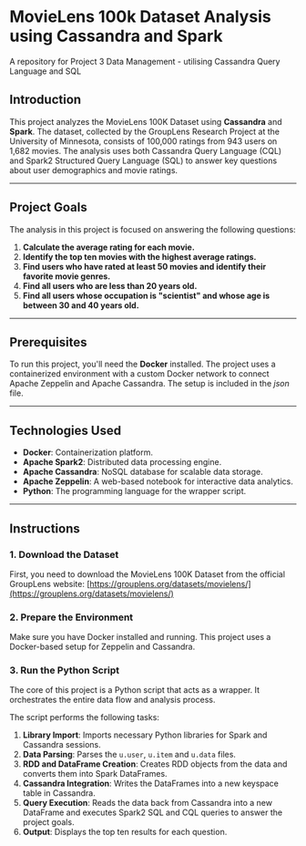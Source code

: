 # MovieLens 100k Dataset Analysis using Cassandra and Spark
A repository for Project 3 Data Management - utilising Cassandra Query Language and SQL

## Introduction
This project analyzes the MovieLens 100K Dataset using **Cassandra** and **Spark**. The dataset, collected by the GroupLens Research Project at the University of Minnesota, consists of 100,000 ratings from 943 users on 1,682 movies. The analysis uses both Cassandra Query Language (CQL) and Spark2 Structured Query Language (SQL) to answer key questions about user demographics and movie ratings.

***

## Project Goals

The analysis in this project is focused on answering the following questions:

1.  **Calculate the average rating for each movie.**
2.  **Identify the top ten movies with the highest average ratings.**
3.  **Find users who have rated at least 50 movies and identify their favorite movie genres.**
4.  **Find all users who are less than 20 years old.**
5.  **Find all users whose occupation is "scientist" and whose age is between 30 and 40 years old.**

***

## Prerequisites

To run this project, you'll need the **Docker** installed. The project uses a containerized environment with a custom Docker network to connect Apache Zeppelin and Apache Cassandra. The setup is included in the *json* file.

***

## Technologies Used

* **Docker**: Containerization platform.
* **Apache Spark2**: Distributed data processing engine.
* **Apache Cassandra**: NoSQL database for scalable data storage.
* **Apache Zeppelin**: A web-based notebook for interactive data analytics.
* **Python**: The programming language for the wrapper script.

***

## Instructions

### 1. Download the Dataset

First, you need to download the MovieLens 100K Dataset from the official GroupLens website: [https://grouplens.org/datasets/movielens/](https://grouplens.org/datasets/movielens/)

### 2. Prepare the Environment

Make sure you have Docker installed and running. This project uses a Docker-based setup for Zeppelin and Cassandra.

### 3. Run the Python Script

The core of this project is a Python script that acts as a wrapper. It orchestrates the entire data flow and analysis process.

The script performs the following tasks:

1.  **Library Import**: Imports necessary Python libraries for Spark and Cassandra sessions.
2.  **Data Parsing**: Parses the `u.user`, `u.item` and `u.data` files.
3.  **RDD and DataFrame Creation**: Creates RDD objects from the data and converts them into Spark DataFrames.
4.  **Cassandra Integration**: Writes the DataFrames into a new keyspace table in Cassandra.
5.  **Query Execution**: Reads the data back from Cassandra into a new DataFrame and executes Spark2 SQL and CQL queries to answer the project goals.
6.  **Output**: Displays the top ten results for each question.
